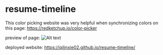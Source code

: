 # resume-timeline

This color picking website was very helpful when synchronizing colors on this page: https://redketchup.io/color-picker

preview of page:
![Alt text](<Web capture_8-12-2023_111147_localhost.jpeg>)

deployed website: https://qilinxie02.github.io/resume-timeline/
